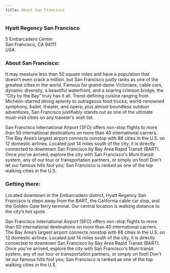 ```yaml
---
title: About San Francisco
---
```


### Hyatt Regency San Francisco
5 Embarcadero Center <br>
San Francisco, CA 94111<br>
USA

### About San Francisco:

<p>It may measure less than 50 square miles and have a population that doesn’t even crack a million, but San Francisco justly ranks as one of the greatest cities in the world. Famous for grand-dame Victorians, cable cars, dynamic diversity, a beautiful waterfront, and a soaring crimson bridge, the “City by the Bay” truly has it all. Trend-defining cuisine ranging from Michelin-starred dining aplenty to outrageous food trucks; world-renowned symphony, ballet, theater, and opera; plus almost boundless outdoor adventures, San Francisco justifiably stands out as one of the ultimate must-visit cities on any traveler’s wish list.</p>
<p>San Francisco International Airport (SFO) offers non-stop flights to more than 50 international destinations on more than 40 international carriers. The Bay Area’s largest airport connects nonstop with 88 cities in the U.S. on 12 domestic airlines. Located just 14 miles south of the city, it is directly connected to downtown San Francisco by Bay Area Rapid Transit (BART). Once you’ve arrived, explore the city with San Francisco's Muni transit system, any of our tour or transportation partners, or simply on foot! Don't let our famous hills fool you; San Francisco is ranked as one of the top walking cities in the U.S.</p>

### Getting there:

<p>Located downtown in the Embarcadero district, Hyatt Regency San Francisco is steps away from the BART, the California cable car stop, and the Golden Gate ferry terminal. Our central location is walking distance to the city’s hot spots.</p>
<p>San Francisco International Airport (SFO) offers non-stop flights to more than 50 international destinations on more than 40 international carriers. The Bay Area’s largest airport connects nonstop with 88 cities in the U.S. on 12 domestic airlines. Located just 14 miles south of the city, it is directly connected to downtown San Francisco by Bay Area Rapid Transit (BART). Once you’ve arrived, explore the city with San Francisco's Muni transit system, any of our tour or transportation partners, or simply on foot! Don't let our famous hills fool you; San Francisco is ranked as one of the top walking cities in the U.S.</p>

